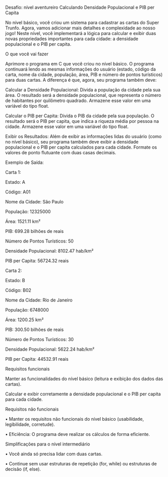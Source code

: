 Desafio: nível aventureiro
Calculando Densidade Populacional e PIB per Capita


No nível básico, você criou um sistema para cadastrar as cartas do Super Trunfo. Agora, vamos adicionar mais detalhes e complexidade ao nosso jogo! Neste nível, você implementará a lógica para calcular e exibir duas novas propriedades importantes para cada cidade: a densidade populacional e o PIB per capita.


O que você vai fazer


Aprimore o programa em C que você criou no nível básico. O programa continuará lendo as mesmas informações do usuário (estado, código da carta, nome da cidade, população, área, PIB e número de pontos turísticos) para duas cartas. A diferença é que, agora, seu programa também deve:

 

Calcular a Densidade Populacional: Divida a população da cidade pela sua área. O resultado será a densidade populacional, que representa o número de habitantes por quilômetro quadrado. Armazene esse valor em uma variável do tipo float.
 
Calcular o PIB per Capita: Divida o PIB da cidade pela sua população. O resultado será o PIB per capita, que indica a riqueza média por pessoa na cidade. Armazene esse valor em uma variável do tipo float.
 
Exibir os Resultados: Além de exibir as informações lidas do usuário (como no nível básico), seu programa também deve exibir a densidade populacional e o PIB per capita calculados para cada cidade. Formate os valores de ponto flutuante com duas casas decimais.
 

Exemplo de Saída:


Carta 1:

Estado: A

Código: A01

Nome da Cidade: São Paulo

População: 12325000

Área: 1521.11 km²

PIB: 699.28 bilhões de reais

Número de Pontos Turísticos: 50

Densidade Populacional: 8102.47 hab/km²

PIB per Capita: 56724.32 reais

 

Carta 2:

Estado: B

Código: B02

Nome da Cidade: Rio de Janeiro

População: 6748000

Área: 1200.25 km²

PIB: 300.50 bilhões de reais

Número de Pontos Turísticos: 30

Densidade Populacional: 5622.24 hab/km²

PIB per Capita: 44532.91 reais


Requisitos funcionais


Manter as funcionalidades do nível básico (leitura e exibição dos dados das cartas).
 
Calcular e exibir corretamente a densidade populacional e o PIB per capita para cada cidade.

Requisitos não funcionais


•    Manter os requisitos não funcionais do nível básico (usabilidade, legibilidade, corretude).

•    Eficiência: O programa deve realizar os cálculos de forma eficiente.


Simplificações para o nível intermediário


• Você ainda só precisa lidar com duas cartas.
 
• Continue sem usar estruturas de repetição (for, while) ou estruturas de decisão (if, else).